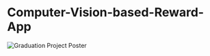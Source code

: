 # Computer-Vision-based-Reward-App
![Graduation Project Poster](https://user-images.githubusercontent.com/33966473/205481021-3a9e045a-6b60-43c1-91da-704ef480947d.jpg)
